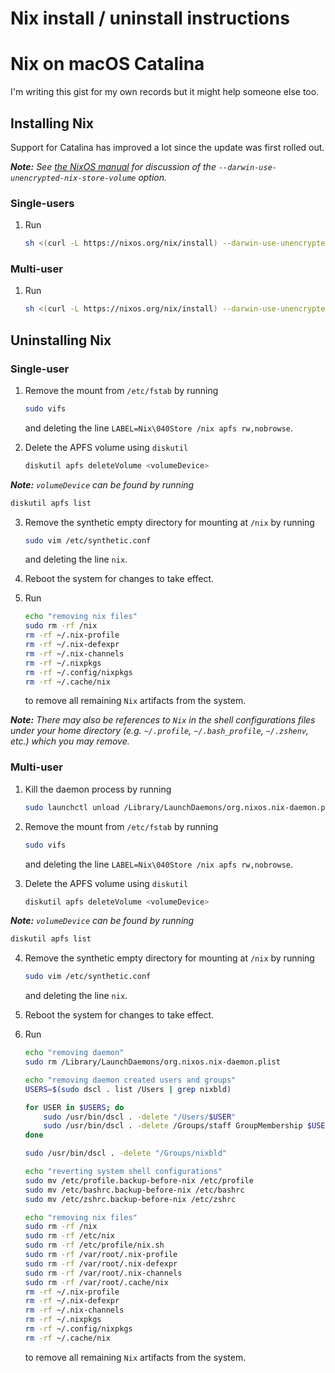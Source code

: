 # Nix install / uninstall instructions


# Nix on macOS Catalina

I'm writing this gist for my own records but it might help someone else too.


## Installing Nix

Support for Catalina has improved a lot since the update was first rolled out.

***Note:** See [the NixOS manual](https://nixos.org/manual/nix/stable/#sect-macos-installation) for discussion of the `--darwin-use-unencrypted-nix-store-volume` option.*

### Single-users

1) Run

    ```bash
    sh <(curl -L https://nixos.org/nix/install) --darwin-use-unencrypted-nix-store-volume --no-daemon
    ```

### Multi-user

1) Run

    ```bash
    sh <(curl -L https://nixos.org/nix/install) --darwin-use-unencrypted-nix-store-volume --daemon
    ```

## Uninstalling Nix

### Single-user

1) Remove the mount from `/etc/fstab` by running

    ```bash
    sudo vifs
    ```

    and deleting the  line `LABEL=Nix\040Store /nix apfs rw,nobrowse`.

2) Delete the APFS volume using `diskutil`

    ```bash
    diskutil apfs deleteVolume <volumeDevice>
    ```

***Note:** `volumeDevice` can be found by running*

```bash
diskutil apfs list
```

3) Remove the synthetic empty directory for mounting at `/nix` by running

    ```bash
    sudo vim /etc/synthetic.conf
    ```

    and deleting the line `nix`.

4) Reboot the system for changes to take effect.

5) Run

    ```bash
    echo "removing nix files"
    sudo rm -rf /nix
    rm -rf ~/.nix-profile
    rm -rf ~/.nix-defexpr
    rm -rf ~/.nix-channels
    rm -rf ~/.nixpkgs
    rm -rf ~/.config/nixpkgs
    rm -rf ~/.cache/nix
    ```

    to remove all remaining `Nix` artifacts from the system.

***Note:** There may also be references to `Nix` in the shell configurations files under your home directory (e.g. `~/.profile`, `~/.bash_profile`, `~/.zshenv`, etc.) which you may remove.*

### Multi-user

1) Kill the daemon process by running

    ```bash
    sudo launchctl unload /Library/LaunchDaemons/org.nixos.nix-daemon.plist
    ```

2) Remove the mount from `/etc/fstab` by running

    ```bash
    sudo vifs
    ```

    and deleting the  line `LABEL=Nix\040Store /nix apfs rw,nobrowse`.

3) Delete the APFS volume using `diskutil`

    ```bash
    diskutil apfs deleteVolume <volumeDevice>
    ```

***Note:** `volumeDevice` can be found by running*

```bash
diskutil apfs list
```

4) Remove the synthetic empty directory for mounting at `/nix` by running

    ```bash
    sudo vim /etc/synthetic.conf
    ```

    and deleting the line `nix`.

5) Reboot the system for changes to take effect.

6) Run

    ```bash
    echo "removing daemon"
    sudo rm /Library/LaunchDaemons/org.nixos.nix-daemon.plist

    echo "removing daemon created users and groups"
    USERS=$(sudo dscl . list /Users | grep nixbld)

    for USER in $USERS; do
        sudo /usr/bin/dscl . -delete "/Users/$USER"
        sudo /usr/bin/dscl . -delete /Groups/staff GroupMembership $USER;
    done

    sudo /usr/bin/dscl . -delete "/Groups/nixbld"

    echo "reverting system shell configurations"
    sudo mv /etc/profile.backup-before-nix /etc/profile
    sudo mv /etc/bashrc.backup-before-nix /etc/bashrc
    sudo mv /etc/zshrc.backup-before-nix /etc/zshrc

    echo "removing nix files"
    sudo rm -rf /nix
    sudo rm -rf /etc/nix
    sudo rm -rf /etc/profile/nix.sh
    sudo rm -rf /var/root/.nix-profile
    sudo rm -rf /var/root/.nix-defexpr
    sudo rm -rf /var/root/.nix-channels
    sudo rm -rf /var/root/.cache/nix
    rm -rf ~/.nix-profile
    rm -rf ~/.nix-defexpr
    rm -rf ~/.nix-channels
    rm -rf ~/.nixpkgs
    rm -rf ~/.config/nixpkgs
    rm -rf ~/.cache/nix
    ```

    to remove all remaining `Nix` artifacts from the system.
